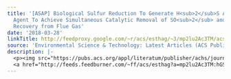```yaml
---
title: '[ASAP] Biological Sulfur Reduction To Generate H<sub>2</sub>S As a Reducing
  Agent To Achieve Simultaneous Catalytic Removal of SO<sub>2</sub> and NO and Sulfur
  Recovery from Flue Gas'
date: '2018-03-28'
linkTitle: http://feedproxy.google.com/~r/acs/esthag/~3/mp2lu2Ac3TM/acs.est.7b06551
source: 'Environmental Science & Technology: Latest Articles (ACS Publications)'
description: |-
  <p><img src="https://pubs.acs.org/appl/literatum/publisher/achs/journals/content/esthag/0/esthag.ahead-of-print/acs.est.7b06551/20180328/images/medium/es-2017-06551n_0008.gif" alt="TOC Graphic"/></p><div><cite>Environmental Science & Technology</cite></div><div>DOI: 10.1021/acs.est.7b06551</div><div class="feedflare">
  <a href="http://feeds.feedburner.com/~ff/acs/esthag?a=mp2lu2Ac3TM:hGSrisGimpo:yIl2AUoC8zA"><img src="http://feeds.feedburner.com/~ff/acs/esthag?d=yIl2AUoC8zA" border="0"></img></a>
---
```

